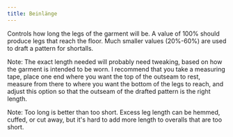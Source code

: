 ```yaml
---
title: Beinlänge
---
```


Controls how long the legs of the garment will be. A value of 100% should produce legs that reach the floor. Much smaller values (20%-60%) are used to draft a pattern for shortalls.

Note: The exact length needed will probably need tweaking, based on how the garment is intended to be worn. I recommend that you take a measuring tape, place one end where you want the top of the outseam to rest, measure from there to where you want the bottom of the legs to reach, and adjust this option so that the outseam of the drafted pattern is the right length.

Note: Too long is better than too short. Excess leg length can be hemmed, cuffed, or cut away, but it's hard to add more length to overalls that are too short.
